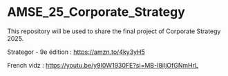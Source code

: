# AMSE_25_Corporate_Strategy

This repository will be used to share the final project of Corporate Strategy 2025. 


Strategor - 9e édition : https://amzn.to/4ky3yH5

French vidz : https://youtu.be/y9I0W1930FE?si=MB-I8iIjOfGNmHrL
